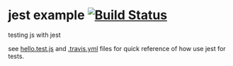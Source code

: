 # jest example [![Build Status](https://travis-ci.org/daggerok/jest-example.svg?branch=master)](https://travis-ci.org/daggerok/jest-example)
testing js with jest

see [hello.test.js] and [.travis.yml] files for quick reference of how use jest for tests.

[hello.test.js]: src/hello.test.js
[.travis.yml]: .travis.yml
